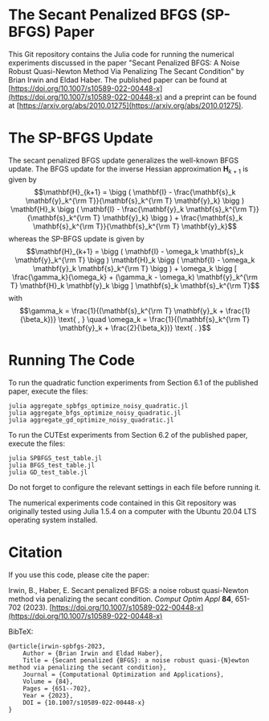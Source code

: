 # The Secant Penalized BFGS (SP-BFGS) Paper
This Git repository contains the Julia code for running the numerical experiments discussed in the paper 
"Secant Penalized BFGS: A Noise Robust Quasi-Newton Method Via Penalizing The Secant Condition"
by Brian Irwin and Eldad Haber. The published paper can be found at [https://doi.org/10.1007/s10589-022-00448-x](https://doi.org/10.1007/s10589-022-00448-x) and a preprint can be found at [https://arxiv.org/abs/2010.01275](https://arxiv.org/abs/2010.01275). 


# The SP-BFGS Update
The secant penalized BFGS update generalizes the well-known BFGS update. The BFGS update for the inverse Hessian approximation $\mathbf{H}_{k+1}$ is given by
$$\mathbf{H}_{k+1} = \bigg ( \mathbf{I} - \frac{\mathbf{s}_k \mathbf{y}_k^{\rm T}}{\mathbf{s}_k^{\rm T} \mathbf{y}_k} \bigg ) \mathbf{H}_k \bigg ( \mathbf{I} - \frac{\mathbf{y}_k \mathbf{s}_k^{\rm T}}{\mathbf{s}_k^{\rm T} \mathbf{y}_k} \bigg ) + \frac{\mathbf{s}_k \mathbf{s}_k^{\rm T}}{\mathbf{s}_k^{\rm T} \mathbf{y}_k}$$
whereas the SP-BFGS update is given by 
$$\mathbf{H}_{k+1} = \bigg ( \mathbf{I} - \omega_k \mathbf{s}_k \mathbf{y}_k^{\rm T} \bigg ) \mathbf{H}_k \bigg ( \mathbf{I} - \omega_k \mathbf{y}_k \mathbf{s}_k^{\rm T} \bigg ) + \omega_k \bigg [ \frac{\gamma_k}{\omega_k} + (\gamma_k - \omega_k) \mathbf{y}_k^{\rm T} \mathbf{H}_k \mathbf{y}_k \bigg ] \mathbf{s}_k \mathbf{s}_k^{\rm T}$$
with 
$$\gamma_k = \frac{1}{(\mathbf{s}_k^{\rm T} \mathbf{y}_k + \frac{1}{\beta_k})} \text{ , } \quad \omega_k = \frac{1}{(\mathbf{s}_k^{\rm T} \mathbf{y}_k + \frac{2}{\beta_k})} \text{ . }$$



# Running The Code
To run the quadratic function experiments from Section 6.1 of the published paper, execute the files:
```
julia aggregate_spbfgs_optimize_noisy_quadratic.jl 
julia aggregate_bfgs_optimize_noisy_quadratic.jl
julia aggregate_gd_optimize_noisy_quadratic.jl 
```

To run the CUTEst experiments from Section 6.2 of the published paper, execute the files:
```
julia SPBFGS_test_table.jl
julia BFGS_test_table.jl
julia GD_test_table.jl
```

Do not forget to configure the relevant settings in each file before running it.

The numerical experiments code contained in this Git repository was originally tested using Julia 1.5.4 on a computer with the Ubuntu 20.04 LTS operating system installed.


# Citation
If you use this code, please cite the paper:

Irwin, B., Haber, E. Secant penalized BFGS: a noise robust quasi-Newton method via penalizing the secant condition. 
*Comput Optim Appl* **84**, 651-702 (2023). [https://doi.org/10.1007/s10589-022-00448-x](https://doi.org/10.1007/s10589-022-00448-x)

BibTeX: 
```
@article{irwin-spbfgs-2023,
    Author = {Brian Irwin and Eldad Haber},
    Title = {Secant penalized {BFGS}: a noise robust quasi-{N}ewton method via penalizing the secant condition},
    Journal = {Computational Optimization and Applications},
    Volume = {84},
    Pages = {651--702},
    Year = {2023},
    DOI = {10.1007/s10589-022-00448-x}
}
```


